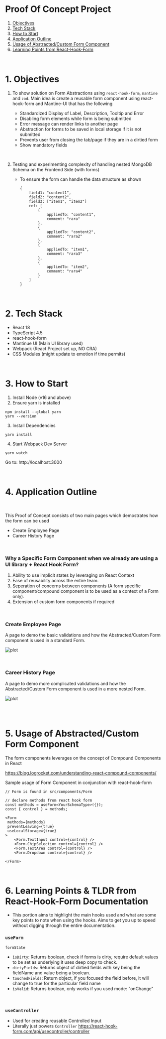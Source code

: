 # Proof Of Concept Project

1. [Objectives](#1-objectives)
2. [Tech Stack](#2-tech-stack)
3. [How to Start](#3-how-to-start)
4. [Application Outline](#4-application-outline)
5. [Usage of Abstracted/Custom Form Component](#5-usage-of-abstractedcustom-form-component)
6. [Learning Points from React-Hook-Form](#6-learning-points--tldr-from-react-hook-form-documentation)

<br>

# 1. Objectives

1. To show solution on Form Abstractions using `react-hook-form`, `mantine` and `zod`. Main idea is create a reusable form component using react-hook-form and Mantine-UI that has the following

   - Standardized Display of Label, Description, Tooltip and Error
   - Disabling form elements while form is being submitted
   - Error message can render links to another page
   - Abstraction for forms to be saved in local storage if it is not submitted
   - Prevents user from closing the tab/page if they are in a dirtied form
   - Show mandatory fields

<br>

2. Testing and experimenting complexity of handling nested MongoDB Schema on the Frontend Side (with forms)

   - To ensure the form can handle the data structure as shown

     ```
     {
         field1: "content1",
         field2: "content2",
         field3: ["item1", "item2"]
         ref: [
             {
                 appliedTo: "content1",
                 comment: "rara"
             },
             {
                 appliedTo: "content2",
                 comment: "rara2"
             },
             {
                 appliedTo: "item1",
                 comment: "rara3"
             },
             {
                 appliedTo: "item2",
                 comment: "rara4"
             }
         ]
     }
     ```

<br>

# 2. Tech Stack

- React 18
- TypeScript 4.5
- react-hook-form
- Mantinue UI (Main UI library used)
- Webpack (React Project set up, NO CRA)
- CSS Modules (might update to emotion if time permits)

<br>

# 3. How to Start

1. Install Node (v16 and above)
2. Ensure yarn is installed

```
npm install --global yarn
yarn --version
```

3. Install Dependencies

```
yarn install
```

4. Start Webpack Dev Server

```
yarn watch
```

Go to: http://localhost:3000

<br>

# 4. Application Outline

<br>

This Proof of Concept consists of two main pages which demostrates how the form can be used

- Create Employee Page
- Career History Page

<br>

### Why a Specific Form Component when we already are using a UI library + React Hook Form?

1. Ability to use implicit states by leveraging on React Context
2. Ease of reusability across the entire team.
3. Seperation of concerns between components (A form specific component/compound component is to be used as a context of a Form only).
4. Extension of custom form components if required

<br>

### Create Employee Page

A page to demo the basic validations and how the Abstracted/Custom Form component is used in a standard Form.

![plot](./images/create_employee_page.png)

<br>

### Career History Page

A page to demo more complicated validations and how the Abstracted/Custom Form component is used in a more nested Form.

![plot](./images/career_history_page.png)

<br>
<br>

# 5. Usage of Abstracted/Custom Form Component

The form components leverages on the concept of Compound Components in React

https://blog.logrocket.com/understanding-react-compound-components/

Sample usage of Form Component in conjunction with react-hook-form

```
// Form is found in src/components/Form

// declare methods from react hook form
const methods = useForm<YourSchemaType>({});
const { control } = methods;

<Form
 methods={methods}
 preventLeaving={true}
 useLocalStorage={true}
>
    <Form.TextInput control={control} />
    <Form.ChipSelection control={control} />
    <Form.TextArea control={control} />
    <Form.Dropdown control={control} />

</Form>

```

<br>

# 6. Learning Points & TLDR from React-Hook-Form Documentation

- This portion aims to highlight the main hooks used and what are some key points to note when using the hooks. Aims to get you up to speed without digging through the entire documentation.

### `useForm`

`formState`

- `isDirty`: Returns boolean, check if forms is dirty, require default values to be set as underlying it uses deep copy to check.
- `dirtyFields`: Returns object of dirtied fields with key being the fieldName and value being a boolean.
- `touchedFields`: Return object, if you focused the field before, it will change to true for the particular field name
- `isValid`: Returns boolean, only works if you used mode: "onChange"

<br>

### `useController`

- Used for creating reusable Controlled Input
- Literally just powers `Controller` https://react-hook-form.com/api/usecontroller/controller

<br>
